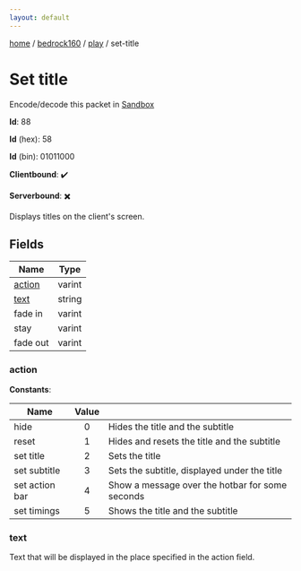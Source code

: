 ```yaml
---
layout: default
---
```


[home](/)  /  [bedrock160](/protocol/bedrock160)  /  [play](/protocol/bedrock160/play)  /  set-title

# Set title

Encode/decode this packet in [Sandbox](../../../sandbox/bedrock160#play.set_title)

**Id**: 88

**Id** (hex): 58

**Id** (bin): 01011000

**Clientbound**: ✔️

**Serverbound**: ✖️

Displays titles on the client's screen.

## Fields

Name | Type
---|---
[action](#action) | varint
[text](#text) | string
fade in | varint
stay | varint
fade out | varint

### action

**Constants**:

Name | Value |  |
---|:---:|---
hide | 0 | Hides the title and the subtitle
reset | 1 | Hides and resets the title and the subtitle
set title | 2 | Sets the title
set subtitle | 3 | Sets the subtitle, displayed under the title
set action bar | 4 | Show a message over the hotbar for some seconds
set timings | 5 | Shows the title and the subtitle

### text

Text that will be displayed in the place specified in the action field.
